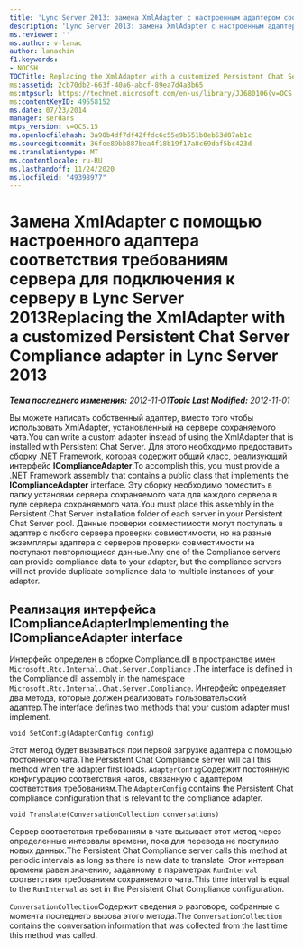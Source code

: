 ```yaml
---
title: 'Lync Server 2013: замена XmlAdapter с настроенным адаптером соответствия для сервера сохраняемого чата'
description: 'Lync Server 2013: замена XmlAdapter с настроенным адаптером соответствия для сервера сохраняемого чата.'
ms.reviewer: ''
ms.author: v-lanac
author: lanachin
f1.keywords:
- NOCSH
TOCTitle: Replacing the XmlAdapter with a customized Persistent Chat Server Compliance adapter
ms:assetid: 2cb70db2-663f-40a6-abcf-89ea7d4a8b65
ms:mtpsurl: https://technet.microsoft.com/en-us/library/JJ680106(v=OCS.15)
ms:contentKeyID: 49558152
ms.date: 07/23/2014
manager: serdars
mtps_version: v=OCS.15
ms.openlocfilehash: 3a90b4df7df42ffdc6c55e9b551b0eb53d07ab1c
ms.sourcegitcommit: 36fee89bb887bea4f18b19f17a8c69daf5bc423d
ms.translationtype: MT
ms.contentlocale: ru-RU
ms.lasthandoff: 11/24/2020
ms.locfileid: "49398977"
---
```

# <a name="replacing-the-xmladapter-with-a-customized-persistent-chat-server-compliance-adapter-in-lync-server-2013"></a><span data-ttu-id="346d9-103">Замена XmlAdapter с помощью настроенного адаптера соответствия требованиям сервера для подключения к серверу в Lync Server 2013</span><span class="sxs-lookup"><span data-stu-id="346d9-103">Replacing the XmlAdapter with a customized Persistent Chat Server Compliance adapter in Lync Server 2013</span></span>

<div data-xmlns="http://www.w3.org/1999/xhtml">

<div class="topic" data-xmlns="http://www.w3.org/1999/xhtml" data-msxsl="urn:schemas-microsoft-com:xslt" data-cs="https://msdn.microsoft.com/">

<div data-asp="https://msdn2.microsoft.com/asp">



</div>

<div id="mainSection">

<div id="mainBody"><span data-ttu-id="346d9-104">

<span> </span></span><span class="sxs-lookup"><span data-stu-id="346d9-104">

<span> </span></span></span>

<span data-ttu-id="346d9-105">_**Тема последнего изменения:** 2012-11-01_</span><span class="sxs-lookup"><span data-stu-id="346d9-105">_**Topic Last Modified:** 2012-11-01_</span></span>

<span data-ttu-id="346d9-106">Вы можете написать собственный адаптер, вместо того чтобы использовать XmlAdapter, установленный на сервере сохраняемого чата.</span><span class="sxs-lookup"><span data-stu-id="346d9-106">You can write a custom adapter instead of using the XmlAdapter that is installed with Persistent Chat Server.</span></span> <span data-ttu-id="346d9-107">Для этого необходимо предоставить сборку .NET Framework, которая содержит общий класс, реализующий интерфейс **IComplianceAdapter**.</span><span class="sxs-lookup"><span data-stu-id="346d9-107">To accomplish this, you must provide a .NET Framework assembly that contains a public class that implements the **IComplianceAdapter** interface.</span></span> <span data-ttu-id="346d9-108">Эту сборку необходимо поместить в папку установки сервера сохраняемого чата для каждого сервера в пуле сервера сохраняемого чата.</span><span class="sxs-lookup"><span data-stu-id="346d9-108">You must place this assembly in the Persistent Chat Server installation folder of each server in your Persistent Chat Server pool.</span></span> <span data-ttu-id="346d9-109">Данные проверки совместимости могут поступать в адаптер с любого сервера проверки совместимости, но на разные экземпляры адаптера с серверов проверки совместимости на поступают повторяющиеся данные.</span><span class="sxs-lookup"><span data-stu-id="346d9-109">Any one of the Compliance servers can provide compliance data to your adapter, but the compliance servers will not provide duplicate compliance data to multiple instances of your adapter.</span></span>

<div>

## <a name="implementing-the-icomplianceadapter-interface"></a><span data-ttu-id="346d9-110">Реализация интерфейса IComplianceAdapter</span><span class="sxs-lookup"><span data-stu-id="346d9-110">Implementing the IComplianceAdapter interface</span></span>

<span data-ttu-id="346d9-111">Интерфейс определен в сборке Compliance.dll в пространстве имен `Microsoft.Rtc.Internal.Chat.Server.Compliance` .</span><span class="sxs-lookup"><span data-stu-id="346d9-111">The interface is defined in the Compliance.dll assembly in the namespace `Microsoft.Rtc.Internal.Chat.Server.Compliance`.</span></span> <span data-ttu-id="346d9-112">Интерфейс определяет два метода, которые должен реализовать пользовательский адаптер.</span><span class="sxs-lookup"><span data-stu-id="346d9-112">The interface defines two methods that your custom adapter must implement.</span></span>

    void SetConfig(AdapterConfig config)

<span data-ttu-id="346d9-113">Этот метод будет вызываться при первой загрузке адаптера с помощью постоянного чата.</span><span class="sxs-lookup"><span data-stu-id="346d9-113">The Persistent Chat Compliance server will call this method when the adapter first loads.</span></span> <span data-ttu-id="346d9-114">`AdapterConfig`Содержит постоянную конфигурацию соответствия чатов, связанную с адаптером соответствия требованиям.</span><span class="sxs-lookup"><span data-stu-id="346d9-114">The `AdapterConfig` contains the Persistent Chat compliance configuration that is relevant to the compliance adapter.</span></span>

    void Translate(ConversationCollection conversations)

<span data-ttu-id="346d9-115">Сервер соответствия требованиям в чате вызывает этот метод через определенные интервалы времени, пока для перевода не поступило новых данных.</span><span class="sxs-lookup"><span data-stu-id="346d9-115">The Persistent Chat Compliance server calls this method at periodic intervals as long as there is new data to translate.</span></span> <span data-ttu-id="346d9-116">Этот интервал времени равен значению, заданному в параметрах `RunInterval` соответствия требованиям сохраняемого чата.</span><span class="sxs-lookup"><span data-stu-id="346d9-116">This time interval is equal to the `RunInterval` as set in the Persistent Chat Compliance configuration.</span></span>

<span data-ttu-id="346d9-117">`ConversationCollection`Содержит сведения о разговоре, собранные с момента последнего вызова этого метода.</span><span class="sxs-lookup"><span data-stu-id="346d9-117">The `ConversationCollection` contains the conversation information that was collected from the last time this method was called.</span></span>

<span data-ttu-id="346d9-118"></div>

</div>

<span> </span>

</div>

</div>

</span><span class="sxs-lookup"><span data-stu-id="346d9-118"></div>

</div>

<span> </span>

</div>

</div>

</span></span></div>

